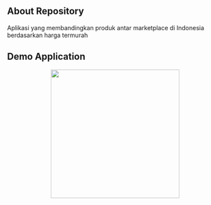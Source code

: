 ## About Repository
Aplikasi yang membandingkan produk antar marketplace di Indonesia berdasarkan harga termurah

## Demo Application
<p align="center">
  <img src="https://imgdb.net/images/6439.gif" width="300">
</p>
